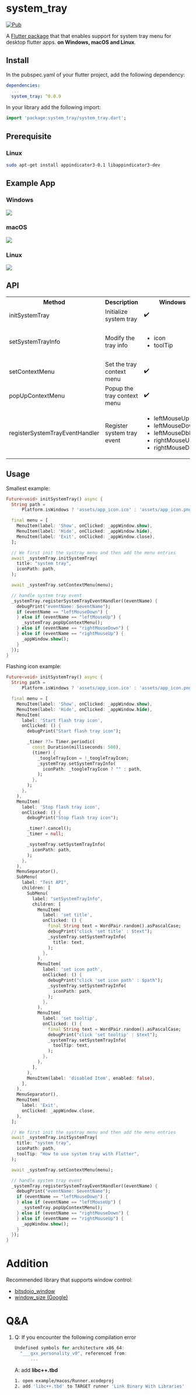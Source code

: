 # system_tray
[![Pub](https://img.shields.io/pub/v/system_tray.svg)](https://pub.dartlang.org/packages/system_tray)

A [Flutter package](https://github.com/antler119/system_tray.git) that that enables support for system tray menu for desktop flutter apps. **on Windows, macOS and Linux**.

## Install
In the pubspec.yaml of your flutter project, add the following dependency:

```yaml
dependencies:
  ...
  system_tray: ^0.0.9
```

In your library add the following import:

```dart
import 'package:system_tray/system_tray.dart';
```

## Prerequisite

### Linux
```bash
sudo apt-get install appindicator3-0.1 libappindicator3-dev
```

## Example App
### Windows

<img src="https://raw.githubusercontent.com/antler119/system_tray/master/resources/screenshot_windows.png">

### macOS

<img src="https://raw.githubusercontent.com/antler119/system_tray/master/resources/screenshot_macos.png">

### Linux

<img src="https://raw.githubusercontent.com/antler119/system_tray/master/resources/screenshot_ubuntu.png">

## API

<table>
    <tr>
        <th>Method</th>
        <th>Description</th>
        <th>Windows</th>
        <th>macOS</th>
        <th>Linux</th>
    </tr>
    <tr>
        <td>initSystemTray</td>
        <td>Initialize system tray</td>
        <td>✔️</td>
        <td>✔️</td>
        <td>✔️</td>
    </tr>
    <tr>
        <td>setSystemTrayInfo</td>
        <td>Modify the tray info</td>
        <td>
          <ul>
            <li>icon</li>
            <li>toolTip</li>
          </ul>
        </td>
        <td>
          <ul>
            <li>title</li>
            <li>icon</li>
            <li>toolTip</li>
          </ul>
        </td>
       <td>
          <ul>
            <li>icon</li>
          </ul>
        </td>
    </tr>
    <tr>
        <td>setContextMenu</td>
        <td>Set the tray context menu</td>
        <td>✔️</td>
        <td>✔️</td>
        <td>✔️</td>
    </tr>
       <tr>
        <td>popUpContextMenu</td>
        <td>Popup the tray context menu</td>
        <td>✔️</td>
        <td>✔️</td>
        <td>➖</td>
    </tr>
    <tr>
        <td>registerSystemTrayEventHandler</td>
        <td>Register system tray event</td>
        <td>
          <ul>
            <li>leftMouseUp</li>
            <li>leftMouseDown</li>
            <li>leftMouseDblClk</li>
            <li>rightMouseUp</li>
            <li>rightMouseDown</li>
          </ul>
        </td>
        <td>         
          <ul>
            <li>leftMouseUp</li>
            <li>leftMouseDown</li>
            <li>rightMouseUp</li>
            <li>rightMouseDown</li>
          </ul>
        </td>
        <td>➖</td>
    </tr>
</table>

## Usage
Smallest example:

```dart
Future<void> initSystemTray() async {
  String path =
      Platform.isWindows ? 'assets/app_icon.ico' : 'assets/app_icon.png';

  final menu = [
    MenuItem(label: 'Show', onClicked: _appWindow.show),
    MenuItem(label: 'Hide', onClicked: _appWindow.hide),
    MenuItem(label: 'Exit', onClicked: _appWindow.close),
  ];

  // We first init the systray menu and then add the menu entries
  await _systemTray.initSystemTray(
    title: "system tray",
    iconPath: path,
  );

  await _systemTray.setContextMenu(menu);

  // handle system tray event
  _systemTray.registerSystemTrayEventHandler((eventName) {
    debugPrint("eventName: $eventName");
    if (eventName == "leftMouseDown") {
    } else if (eventName == "leftMouseUp") {
      _systemTray.popUpContextMenu();
    } else if (eventName == "rightMouseDown") {
    } else if (eventName == "rightMouseUp") {
      _appWindow.show();
    }
  });
}
```

Flashing icon example:

```dart
Future<void> initSystemTray() async {
  String path =
      Platform.isWindows ? 'assets/app_icon.ico' : 'assets/app_icon.png';

  final menu = [
    MenuItem(label: 'Show', onClicked: _appWindow.show),
    MenuItem(label: 'Hide', onClicked: _appWindow.hide),
    MenuItem(
      label: 'Start flash tray icon',
      onClicked: () {
        debugPrint("Start flash tray icon");

        _timer ??= Timer.periodic(
          const Duration(milliseconds: 500),
          (timer) {
            _toogleTrayIcon = !_toogleTrayIcon;
            _systemTray.setSystemTrayInfo(
              iconPath: _toogleTrayIcon ? "" : path,
            );
          },
        );
      },
    ),
    MenuItem(
      label: 'Stop flash tray icon',
      onClicked: () {
        debugPrint("Stop flash tray icon");

        _timer?.cancel();
        _timer = null;

        _systemTray.setSystemTrayInfo(
          iconPath: path,
        );
      },
    ),
    MenuSeparator(),
    SubMenu(
      label: "Test API",
      children: [
        SubMenu(
          label: "setSystemTrayInfo",
          children: [
            MenuItem(
              label: 'set title',
              onClicked: () {
                final String text = WordPair.random().asPascalCase;
                debugPrint("click 'set title' : $text");
                _systemTray.setSystemTrayInfo(
                  title: text,
                );
              },
            ),
            MenuItem(
              label: 'set icon path',
              onClicked: () {
                debugPrint("click 'set icon path' : $path");
                _systemTray.setSystemTrayInfo(
                  iconPath: path,
                );
              },
            ),
            MenuItem(
              label: 'set tooltip',
              onClicked: () {
                final String text = WordPair.random().asPascalCase;
                debugPrint("click 'set tooltip' : $text");
                _systemTray.setSystemTrayInfo(
                  toolTip: text,
                );
              },
            ),
          ],
        ),
        MenuItem(label: 'disabled Item', enabled: false),
      ],
    ),
    MenuSeparator(),
    MenuItem(
      label: 'Exit',
      onClicked: _appWindow.close,
    ),
  ];

  // We first init the systray menu and then add the menu entries
  await _systemTray.initSystemTray(
    title: "system tray",
    iconPath: path,
    toolTip: "How to use system tray with Flutter",
  );

  await _systemTray.setContextMenu(menu);

  // handle system tray event
  _systemTray.registerSystemTrayEventHandler((eventName) {
    debugPrint("eventName: $eventName");
    if (eventName == "leftMouseDown") {
    } else if (eventName == "leftMouseUp") {
      _systemTray.popUpContextMenu();
    } else if (eventName == "rightMouseDown") {
    } else if (eventName == "rightMouseUp") {
      _appWindow.show();
    }
  });
}
```

# Addition

Recommended library that supports window control:

- [bitsdojo_window](https://pub.dev/packages/bitsdojo_window)
- [window_size (Google)](https://github.com/google/flutter-desktop-embedding/tree/master/plugins/window_size)

# Q&A
1. Q: If you encounter the following compilation error
    ``` C++
    Undefined symbols for architecture x86_64:
      "___gxx_personality_v0", referenced from:
          ...
    ```
    A: add **libc++.tbd**
      ``` bash
      1. open example/macos/Runner.xcodeproj
      2. add 'libc++.tbd' to TARGET runner 'Link Binary With Libraries' 
      ```